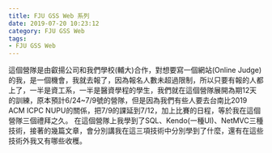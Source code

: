 ```yaml
---
title: FJU GSS Web 系列
date: 2019-07-20 10:23:12
category: FJU GSS Web
tags:
- FJU GSS Web
---
```

這個營隊是由叡揚公司和我們學校(輔大)合作，對想要寫一個網站(Online Judge)的我，是一個機會，我就去報了，因為報名人數未超過限制，所以只要有報的人都上了，一半是資工系，一半是醫資學程的學生，我們就在這個營隊展開為期12天的訓練，原本預計6/24~7/9號的營隊，但是因為我們有些人要去台南比2019 ACM ICPC NUPU的關係，把7/9的課延到7/12，加上比賽的日程，等於我在這個營隊三個禮拜之久。
在這個營隊上我學到了SQL、Kendo(一種UI)、NetMVC三種技術，接著的幾篇文章，會分別講我在這三項技術中分別學到了什麼，還有在這些技術外我又有哪些收穫。